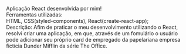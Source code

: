 Aplicação React desenvolvida por mim! <br>
Ferramentas utilizadas:<br>
HTML, CSS(styled-components), React(create-react-app);<br>
Descrição: Afim de praticar o meu desenvolvimento utilizando o React, resolvi criar uma aplicação, em que, através de um fomulário o usuário pode adicionar seu próprio card de empregado da papelariana empresa fictícia Dunder Mifflin da série The Office.
